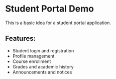 
# Student Portal Demo

This is a basic idea for a student portal application.

## Features:
- Student login and registration
- Profile management
- Course enrollment
- Grades and academic history
- Announcements and notices
